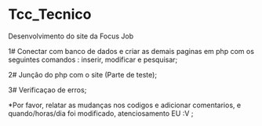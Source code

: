 # Tcc_Tecnico
Desenvolvimento do site da Focus Job

1# Conectar com banco de dados e criar as demais paginas em php com os seguintes comandos : inserir, modificar e pesquisar;

2# Junção do php com o site (Parte de teste);

3# Verificaçao de erros;

*Por favor, relatar as mudanças nos codigos e adicionar comentarios, e quando/horas/dia foi modificado, atenciosamento EU :V ; 
